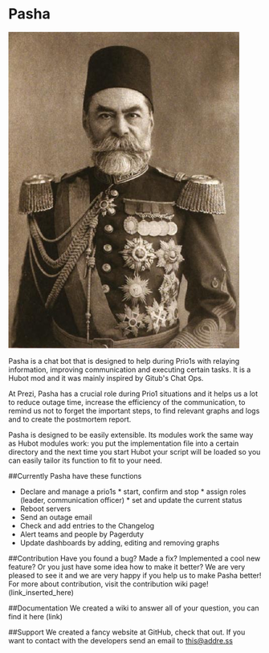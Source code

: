 # Pasha

![Smart Router](doc/pasha.jpg)

 Pasha is a chat bot that is designed to help during Prio1s with relaying information, improving communication and executing certain tasks. It is a Hubot mod and it was mainly inspired by Gitub's Chat Ops.
 
 At Prezi, Pasha has a crucial role during Prio1 situations and it helps us a lot to reduce outage time, increase the efficiency of the communication, to remind us not to forget the important steps, to find relevant graphs and logs and to create the postmortem report. 
 
Pasha is designed to be easily extensible. Its modules work the same way as Hubot modules work: you put the implementation file into a certain directory and the next time you start Hubot your script will be loaded so you can easily tailor its function to fit to your need.

##Currently Pasha have these functions
   * Declare and manage a prio1s
    * start, confirm and stop
    * assign roles (leader, communication officer)
    * set and update the current status
   * Reboot servers
   * Send an outage email
   * Check and add entries to the Changelog
   * Alert teams and people by Pagerduty
   * Update dashboards by adding, editing and removing graphs

##Contribution
Have you found a bug? Made a fix? Implemented a cool new feature? Or you just have some idea how to make it better? We are very pleased to see it and we are very happy if you help us to make Pasha better!
For more about contribution, visit the contribution wiki page! (link_inserted_here)

##Documentation
We created a wiki to answer all of your question, you can find it here (link)

##Support
We created a fancy website at GitHub, check that out.
If you want to contact with the developers send an email to this@addre.ss
